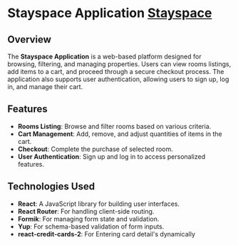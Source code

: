 # Stayspace Application [Stayspace](https://stayspacee.netlify.app/)

## Overview

The **Stayspace Application** is a web-based platform designed for browsing, filtering, and managing properties. Users can view rooms listings, add items to a cart, and proceed through a secure checkout process. The application also supports user authentication, allowing users to sign up, log in, and manage their cart.

## Features

- **Rooms Listing**: Browse and filter rooms based on various criteria.
- **Cart Management**: Add, remove, and adjust quantities of items in the cart.
- **Checkout**: Complete the purchase of selected room.
- **User Authentication**: Sign up and log in to access personalized features.

## Technologies Used

- **React**: A JavaScript library for building user interfaces.
- **React Router**: For handling client-side routing.
- **Formik**: For managing form state and validation.
- **Yup**: For schema-based validation of form inputs.
- **react-credit-cards-2**: For Entering card detail's dynamically
